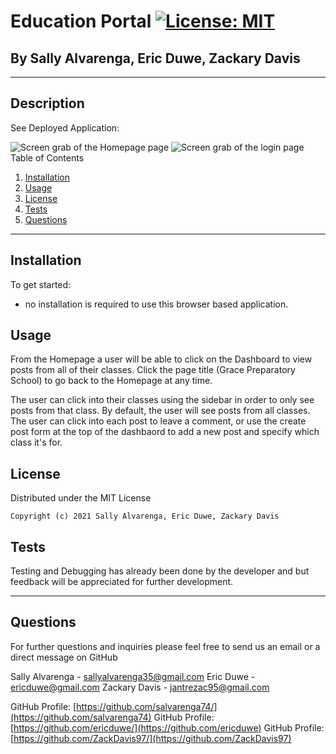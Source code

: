# **Education Portal** [![License: MIT](https://img.shields.io/badge/License-MIT-yellow.svg)](https://opensource.org/licenses/MIT)

<h2>By Sally Alvarenga, Eric Duwe, Zackary Davis</h2>

---

## Description

See Deployed Application: [<Student Portal>](https://enigmatic-anchorage-73244.herokuapp.com)

<img src="./public/images/homepage.png" alt="Screen grab of the Homepage page"/>

<img src="./public/images/statsPage.png" alt="Screen grab of the login page"/>

<summary>Table of Contents</summary>
  <ol>
    <li><a href="#Installation">Installation</a></li>
    <li><a href="#usage">Usage</a></li>
    <li><a href="#license">License</a></li>
    <li><a href="#tests">Tests</a></li>
    <li><a href="#questions">Questions</a></li>
  </ol>

---

## Installation

To get started:

- no installation is required to use this browser based application.

## Usage

From the Homepage a user will be able to click on the Dashboard to view posts from all of their classes. Click the page title (Grace Preparatory School) to go back to the Homepage at any time.

The user can click into their classes using the sidebar in order to only see posts from that class. By default, the user will see posts from all classes. The user can click into each post to leave a comment, or use the create post form at the top of the dashbaord to add a new post and specify which class it's for. 



## License

Distributed under the MIT License

    Copyright (c) 2021 Sally Alvarenga, Eric Duwe, Zackary Davis

## Tests

Testing and Debugging has already been done by the developer and but feedback will be appreciated for further development.

---

## Questions

For further questions and inquiries please feel free to send us an email or a direct message on GitHub

Sally Alvarenga - sallyalvarenga35@gmail.com
Eric Duwe - ericduwe@gmail.com
Zackary Davis - jantrezac95@gmail.com

GitHub Profile: [https://github.com/salvarenga74/](https://github.com/salvarenga74)
GitHub Profile: [https://github.com/ericduwe/](https://github.com/ericduwe)
GitHub Profile: [https://github.com/ZackDavis97/](https://github.com/ZackDavis97)
